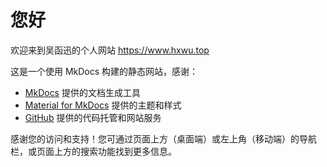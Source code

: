 # 您好

欢迎来到吴函迅的个人网站 <https://www.hxwu.top>

这是一个使用 MkDocs 构建的静态网站，感谢：

- [MkDocs](https://www.mkdocs.org/) 提供的文档生成工具
- [Material for MkDocs](https://squidfunk.github.io/mkdocs-material/) 提供的主题和样式
- [GitHub](https://github.com) 提供的代码托管和网站服务

感谢您的访问和支持！您可通过页面上方（桌面端）或左上角（移动端）的导航栏，或页面上方的搜索功能找到更多信息。